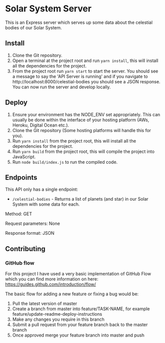 # Solar System Server

This is an Express server which serves up some data about the celestial bodies of our Solar System.

## Install
1. Clone the Git repository.
2. Open a terminal at the project root and run `yarn install`, this will install all the dependencies for the project.
3. From the project root run `yarn start` to start the server. You should see a message to say the 'API Server is running' and if you navigate to http://localhost:8000/celestial-bodies you should see a JSON response. You can now run the server and develop locally.

## Deploy
1. Ensure your environment has the NODE_ENV set appropriately. This can usually be done within the interface of your hosting platform (AWs, Heroku, Digital Ocean etc.).
2. Clone the Git repository (Some hosting platforms will handle this for you).
3. Run `yarn install` from the project root, this will install all the dependencies for the project.
4. Run `yarn build` from the project root, this will compile the project into JavaScript.
5. Run `node build/index.js` to run the compiled code.

## Endpoints
This API only has a single endpoint:

- `/celestial-bodies` - Returns a list of planets (and star) in our Solar System with some data for each.

Method: GET

Request parameters: None

Response format: JSON


## Contributing
### GitHub flow
For this project I have used a very basic implementation of GitHub Flow which you can find more information on here: https://guides.github.com/introduction/flow/

The basic flow for adding a new feature or fixing a bug would be:

1. Pull the latest version of master
2. Create a branch from master into feature/TASK-NAME, for example feature/update-readme-deploy-instructions
3. Make any changes you require in this branch
4. Submit a pull request from your feature branch back to the master branch
5. Once approved merge your feature branch into master and push
